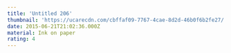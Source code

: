 ```yaml
---
title: 'Untitled 206'
thumbnail: 'https://ucarecdn.com/cbffaf09-7767-4cae-8d2d-46b0f6b2fe27/'
date: 2015-06-21T21:02:36.000Z
material: Ink on paper
rating: 4
---
```

